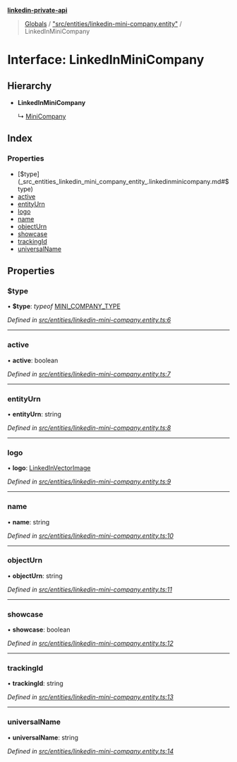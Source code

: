 **[linkedin-private-api](../README.md)**

> [Globals](../globals.md) / ["src/entities/linkedin-mini-company.entity"](../modules/_src_entities_linkedin_mini_company_entity_.md) / LinkedInMiniCompany

# Interface: LinkedInMiniCompany

## Hierarchy

* **LinkedInMiniCompany**

  ↳ [MiniCompany](_src_entities_mini_company_entity_.minicompany.md)

## Index

### Properties

* [$type](_src_entities_linkedin_mini_company_entity_.linkedinminicompany.md#$type)
* [active](_src_entities_linkedin_mini_company_entity_.linkedinminicompany.md#active)
* [entityUrn](_src_entities_linkedin_mini_company_entity_.linkedinminicompany.md#entityurn)
* [logo](_src_entities_linkedin_mini_company_entity_.linkedinminicompany.md#logo)
* [name](_src_entities_linkedin_mini_company_entity_.linkedinminicompany.md#name)
* [objectUrn](_src_entities_linkedin_mini_company_entity_.linkedinminicompany.md#objecturn)
* [showcase](_src_entities_linkedin_mini_company_entity_.linkedinminicompany.md#showcase)
* [trackingId](_src_entities_linkedin_mini_company_entity_.linkedinminicompany.md#trackingid)
* [universalName](_src_entities_linkedin_mini_company_entity_.linkedinminicompany.md#universalname)

## Properties

### $type

•  **$type**: *typeof* [MINI\_COMPANY\_TYPE](../modules/_src_entities_linkedin_mini_company_entity_.md#mini_company_type)

*Defined in [src/entities/linkedin-mini-company.entity.ts:6](https://github.com/eilonmore/linkedin-private-api/blob/d17dc2a/src/entities/linkedin-mini-company.entity.ts#L6)*

___

### active

•  **active**: boolean

*Defined in [src/entities/linkedin-mini-company.entity.ts:7](https://github.com/eilonmore/linkedin-private-api/blob/d17dc2a/src/entities/linkedin-mini-company.entity.ts#L7)*

___

### entityUrn

•  **entityUrn**: string

*Defined in [src/entities/linkedin-mini-company.entity.ts:8](https://github.com/eilonmore/linkedin-private-api/blob/d17dc2a/src/entities/linkedin-mini-company.entity.ts#L8)*

___

### logo

•  **logo**: [LinkedInVectorImage](_src_entities_linkedin_vector_image_entity_.linkedinvectorimage.md)

*Defined in [src/entities/linkedin-mini-company.entity.ts:9](https://github.com/eilonmore/linkedin-private-api/blob/d17dc2a/src/entities/linkedin-mini-company.entity.ts#L9)*

___

### name

•  **name**: string

*Defined in [src/entities/linkedin-mini-company.entity.ts:10](https://github.com/eilonmore/linkedin-private-api/blob/d17dc2a/src/entities/linkedin-mini-company.entity.ts#L10)*

___

### objectUrn

•  **objectUrn**: string

*Defined in [src/entities/linkedin-mini-company.entity.ts:11](https://github.com/eilonmore/linkedin-private-api/blob/d17dc2a/src/entities/linkedin-mini-company.entity.ts#L11)*

___

### showcase

•  **showcase**: boolean

*Defined in [src/entities/linkedin-mini-company.entity.ts:12](https://github.com/eilonmore/linkedin-private-api/blob/d17dc2a/src/entities/linkedin-mini-company.entity.ts#L12)*

___

### trackingId

•  **trackingId**: string

*Defined in [src/entities/linkedin-mini-company.entity.ts:13](https://github.com/eilonmore/linkedin-private-api/blob/d17dc2a/src/entities/linkedin-mini-company.entity.ts#L13)*

___

### universalName

•  **universalName**: string

*Defined in [src/entities/linkedin-mini-company.entity.ts:14](https://github.com/eilonmore/linkedin-private-api/blob/d17dc2a/src/entities/linkedin-mini-company.entity.ts#L14)*
